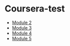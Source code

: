 # Coursera-test
<ul>
<li><a href="https://rkrahul81.github.io/Coursera-test/module2-solution/">Module 2</a>
<li><a href="https://rkrahul81.github.io/Coursera-test/module3-solution/">Module 3</a>
<li><a href="https://rkrahul81.github.io/Coursera-test/module4-solution/">Module 4</a>
<li><a href="https://rkrahul81.github.io/Coursera-test/module5-solution/">Module 5</a>
